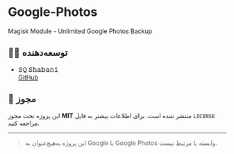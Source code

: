 # Google-Photos
Magisk Module - Unlimited Google Photos Backup 

## 👨‍💻 توسعه‌دهنده

- **𝚂𝚀 𝚂𝚑𝚊𝚋𝚊𝚗𝚒**  
  [GitHub](https://github.com/SQSh1)

## 📝 مجوز

این پروژه تحت مجوز **MIT** منتشر شده است. برای اطلاعات بیشتر به فایل `LICENSE` مراجعه کنید.

---

> این پروژه به‌هیچ‌عنوان به Google یا Google Photos وابسته یا مرتبط نیست.
